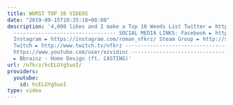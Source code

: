 ```yaml
---
title: WORST TOP 10 VIDEOS
date: "2019-09-15T10:35:18+08:00"
description: '4,000 likes and I make a Top 10 Weeds List Twitter ► https://twitter.com/NFKRZAlt
  --------------------------------- SOCIAL MEDIA LINKS: Facebook ► https://www.facebook.com/NFKRZ1
  Instagram ► https://instagram.com/roman_nfkrz/ Steam Group ► http://steamcommunity.com/groups/nfkr...
  Twitch ► http://www.twitch.tv/nfkrz --------------------------------- Original channel:
  https://www.youtube.com/user/ezvidinc --------------------------------- Outro music
  ► Bbrainz - Home Design (ft. CASTING)'
url: /nfkrz/hcELGYg5uoI/
providers:
  youtube:
    id: hcELGYg5uoI
type: video
---
```

